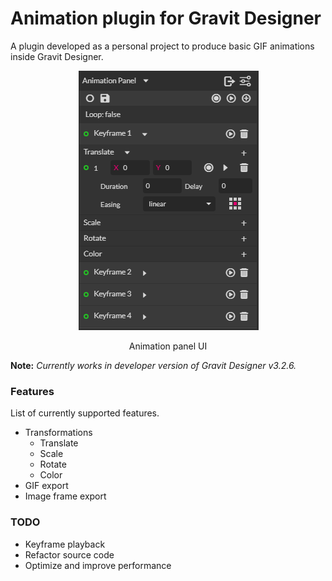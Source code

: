 # Animation plugin for Gravit Designer

A plugin developed as a personal project to produce basic GIF animations inside Gravit Designer.

<div align="center">
	<img src="assets/animation_panel.png" title="Animation Plugin UI"/>
	<p>Animation panel UI</p>
</div>

**Note:** *Currently works in developer version of Gravit Designer v3.2.6.*

### Features

List of currently supported features.

 + Transformations
    - Translate
    - Scale
    - Rotate
    - Color
 + GIF export
 + Image frame export

### TODO

+ Keyframe playback
+ Refactor source code
+ Optimize and improve performance
